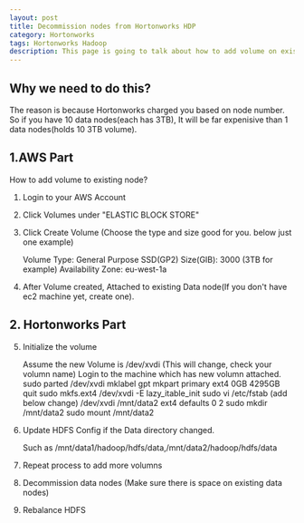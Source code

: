 ```yaml
---
layout: post
title: Decommission nodes from Hortonworks HDP
category: Hortonworks
tags: Hortonworks Hadoop
description: This page is going to talk about how to add volume on existing node in AWS and decommission nodes from Hortonworks HDP
---
```


## Why we need to do this?

The reason is because Hortonworks charged you based on node number. So if you have 10 data nodes(each has 3TB), It will be far expenisive than 1 data nodes(holds 10 3TB volume).

## 1.AWS Part
How to add volume to existing node?

1) Login to your AWS Account

2) Click Volumes under "ELASTIC BLOCK STORE"

3) Click Create Volume (Choose the type and size good for you. below just one example)

	Volume Type: General Purpose SSD(GP2)
	Size(GIB): 3000 (3TB for example)
	Availability Zone: eu-west-1a

4) After Volume created, Attached to existing Data node(If you don't have ec2 machine yet, create one).

## 2. Hortonworks Part
5) Initialize the volume

	Assume the new Volume is /dev/xvdi (This will change, check your volumn name)
	Login to the machine which has new volumn attached.
	sudo parted /dev/xvdi
		mklabel gpt
		mkpart primary ext4 0GB 4295GB
		quit
	sudo mkfs.ext4 /dev/xvdi -E lazy_itable_init
	sudo vi /etc/fstab (add below change)
		/dev/xvdi /mnt/data2 ext4 defaults 0 2
	sudo mkdir /mnt/data2
	sudo mount /mnt/data2

6) Update HDFS Config if the Data directory changed.

	Such as /mnt/data1/hadoop/hdfs/data,/mnt/data2/hadoop/hdfs/data

7) Repeat process to add more volumns

8) Decommission data nodes (Make sure there is space on existing data nodes)

9) Rebalance HDFS
